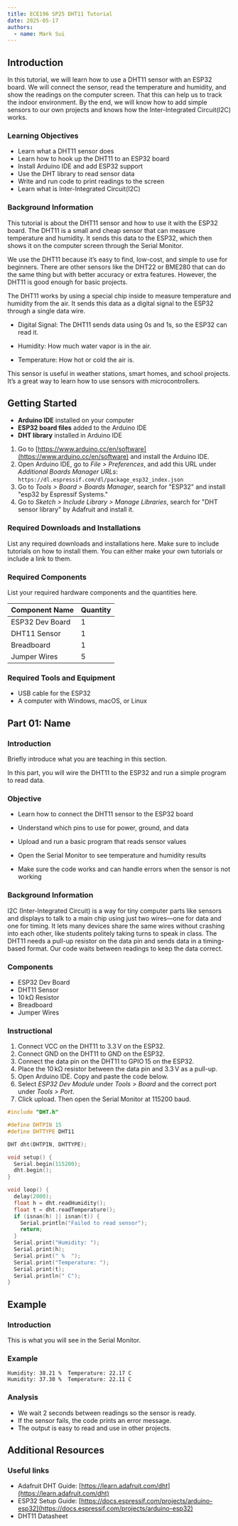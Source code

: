 ```yaml
---
title: ECE196 SP25 DHT11 Tutorial
date: 2025-05-17
authors:
  - name: Mark Sui
---
```




## Introduction
In this tutorial, we will learn how to use a DHT11 sensor with an ESP32 board. We will connect the sensor, read the temperature and humidity, and show the readings on the computer screen. That this can help us to track the indoor environment. By the end, we will know how to add simple sensors to our own projects and knows how the Inter-Integrated Circuit(I2C) works.
### Learning Objectives

* Learn what a DHT11 sensor does
* Learn how to hook up the DHT11 to an ESP32 board
* Install Arduino IDE and add ESP32 support
* Use the DHT library to read sensor data
* Write and run code to print readings to the screen
* Learn what is Inter-Integrated Circuit(I2C)

### Background Information

This tutorial is about the DHT11 sensor and how to use it with the ESP32 board. The DHT11 is a small and cheap sensor that can measure temperature and humidity. It sends this data to the ESP32, which then shows it on the computer screen through the Serial Monitor.

We use the DHT11 because it’s easy to find, low-cost, and simple to use for beginners. There are other sensors like the DHT22 or BME280 that can do the same thing but with better accuracy or extra features. However, the DHT11 is good enough for basic projects.

The DHT11 works by using a special chip inside to measure temperature and humidity from the air. It sends this data as a digital signal to the ESP32 through a single data wire.

- Digital Signal: The DHT11 sends data using 0s and 1s, so the ESP32 can read it.

- Humidity: How much water vapor is in the air.

- Temperature: How hot or cold the air is.

This sensor is useful in weather stations, smart homes, and school projects. It’s a great way to learn how to use sensors with microcontrollers.

## Getting Started

* **Arduino IDE** installed on your computer
* **ESP32 board files** added to the Arduino IDE
* **DHT library** installed in Arduino IDE

1. Go to [https://www.arduino.cc/en/software](https://www.arduino.cc/en/software) and install the Arduino IDE.
2. Open Arduino IDE, go to *File > Preferences*, and add this URL under *Additional Boards Manager URLs*: `https://dl.espressif.com/dl/package_esp32_index.json`
3. Go to *Tools > Board > Boards Manager*, search for "ESP32" and install "esp32 by Espressif Systems."
4. Go to *Sketch > Include Library > Manage Libraries*, search for "DHT sensor library" by Adafruit and install it.


### Required Downloads and Installations

List any required downloads and installations here.
Make sure to include tutorials on how to install them.
You can either make your own tutorials or include a link to them.


### Required Components

List your required hardware components and the quantities here.

| Component Name      | Quantity |
| ------------------- | -------- |
| ESP32 Dev Board     | 1        |
| DHT11 Sensor        | 1        |
| Breadboard          | 1        |
| Jumper Wires        | 5        |


### Required Tools and Equipment

* USB cable for the ESP32
* A computer with Windows, macOS, or Linux

## Part 01: Name

### Introduction

Briefly introduce what  you are teaching in this section.

In this part, you will wire the DHT11 to the ESP32 and run a simple program to read data.

### Objective

- Learn how to connect the DHT11 sensor to the ESP32 board

- Understand which pins to use for power, ground, and data

- Upload and run a basic program that reads sensor values

- Open the Serial Monitor to see temperature and humidity results

- Make sure the code works and can handle errors when the sensor is not working


### Background Information

I2C (Inter-Integrated Circuit) is a way for tiny computer parts like sensors and displays to talk to a main chip using just two wires—one for data and one for timing. It lets many devices share the same wires without crashing into each other, like students politely taking turns to speak in class.  The DHT11 needs a pull-up resistor on the data pin and sends data in a timing-based format. Our code waits between readings to keep the data correct.

### Components

- ESP32 Dev Board
- DHT11 Sensor
- 10 kΩ Resistor
- Breadboard
- Jumper Wires

### Instructional

1. Connect VCC on the DHT11 to 3.3 V on the ESP32.
2. Connect GND on the DHT11 to GND on the ESP32.
3. Connect the data pin on the DHT11 to GPIO 15 on the ESP32.
4. Place the 10 kΩ resistor between the data pin and 3.3 V as a pull-up.
5. Open Arduino IDE. Copy and paste the code below.
6. Select *ESP32 Dev Module* under *Tools > Board* and the correct port under *Tools > Port*.
7. Click upload. Then open the Serial Monitor at 115200 baud.

```cpp
#include "DHT.h"

#define DHTPIN 15
#define DHTTYPE DHT11

DHT dht(DHTPIN, DHTTYPE);

void setup() {
  Serial.begin(115200);
  dht.begin();
}

void loop() {
  delay(2000);
  float h = dht.readHumidity();
  float t = dht.readTemperature();
  if (isnan(h) || isnan(t)) {
    Serial.println("Failed to read sensor");
    return;
  }
  Serial.print("Humidity: ");
  Serial.print(h);
  Serial.print(" %  ");
  Serial.print("Temperature: ");
  Serial.print(t);
  Serial.println(" C");
}
```

## Example

### Introduction

This is what you will see in the Serial Monitor.

### Example

```
Humidity: 38.21 %  Temperature: 22.17 C
Humidity: 37.30 %  Temperature: 22.11 C
```

### Analysis

* We wait 2 seconds between readings so the sensor is ready.
* If the sensor fails, the code prints an error message.
* The output is easy to read and use in other projects.

## Additional Resources

### Useful links

* Adafruit DHT Guide: [https://learn.adafruit.com/dht](https://learn.adafruit.com/dht)
* ESP32 Setup Guide: [https://docs.espressif.com/projects/arduino-esp32](https://docs.espressif.com/projects/arduino-esp32)
* DHT11 Datasheet
